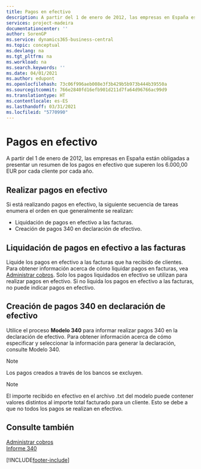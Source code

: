 ```yaml
---
title: Pagos en efectivo
description: A partir del 1 de enero de 2012, las empresas en España están obligadas a presentar un resumen de los pagos en efectivo que superen los 6.000,00 EUR por cada cliente por cada año.
services: project-madeira
documentationcenter: ''
author: SorenGP
ms.service: dynamics365-business-central
ms.topic: conceptual
ms.devlang: na
ms.tgt_pltfrm: na
ms.workload: na
ms.search.keywords: ''
ms.date: 04/01/2021
ms.author: edupont
ms.openlocfilehash: 73c06f996aeb008e3f3b429b5b973b444b39550a
ms.sourcegitcommit: 766e2840fd16efb901d211d7fa64d96766ac99d9
ms.translationtype: HT
ms.contentlocale: es-ES
ms.lasthandoff: 03/31/2021
ms.locfileid: "5770990"
---
```

# <a name="payments-in-cash"></a>Pagos en efectivo
A partir del 1 de enero de 2012, las empresas en España están obligadas a presentar un resumen de los pagos en efectivo que superen los 6.000,00 EUR por cada cliente por cada año.  

## <a name="reporting-payments-in-cash"></a>Realizar pagos en efectivo  
Si está realizando pagos en efectivo, la siguiente secuencia de tareas enumera el orden en que generalmente se realizan:  

- Liquidación de pagos en efectivo a las facturas.  
- Creación de pagos 340 en declaración de efectivo.  

## <a name="applying-payments-in-cash-to-invoices"></a>Liquidación de pagos en efectivo a las facturas  
Liquide los pagos en efectivo a las facturas que ha recibido de clientes. Para obtener información acerca de cómo liquidar pagos en facturas, vea [Administrar cobros](../../receivables-manage-receivables.md). Solo los pagos liquidados en efectivo se utilizan para realizar pagos en efectivo. Si no liquida los pagos en efectivo a las facturas, no puede indicar pagos en efectivo.  

## <a name="making-340-payments-in-cash-declaration"></a>Creación de pagos 340 en declaración de efectivo  
Utilice el proceso **Modelo 340** para informar realizar pagos 340 en la declaración de efectivo. Para obtener información acerca de cómo especificar y seleccionar la información para generar la declaración, consulte Modelo 340.  

> [!NOTE]  
>  Los pagos creados a través de los bancos se excluyen.  

> [!NOTE]  
>  El importe recibido en efectivo en el archivo .txt del modelo puede contener valores distintos al importe total facturado para un cliente. Esto se debe a que no todos los pagos se realizan en efectivo.  

## <a name="see-also"></a>Consulte también  
[Administrar cobros](../../receivables-manage-receivables.md)     
 [Informe 340](report-340.md)


[!INCLUDE[footer-include](../../includes/footer-banner.md)]